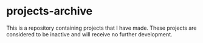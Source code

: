 # projects-archive
This is a repository containing projects that I have made. These projects are considered to be inactive and will receive no further development.